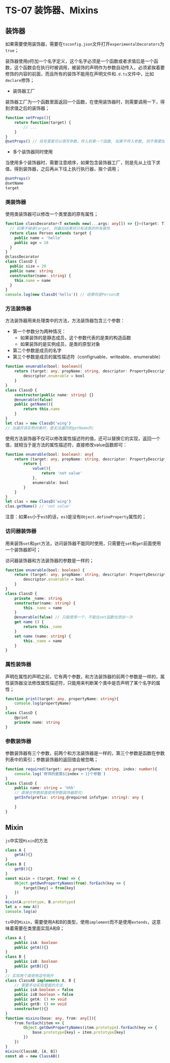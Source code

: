# TS-07 装饰器、Mixins

## 装饰器

如果需要使用装饰器，需要在`tsconfig.json`文件打开`experimentalDecorators`为`true`；

装饰器使用`@`符加一个名字定义，这个名字必须是一个函数或者求值后是一个函数，这个函数会在执行时被调用，被装饰的声明作为参数自动传入，必须紧挨着要修饰的内容的前面，而且所有的装饰不能用在声明文件和`.d.ts`文件中，比如`declare`修饰；

* 装饰器工厂

装饰器工厂为一个函数里面返回一个函数，在使用装饰器时，则需要调用一下，得到求值之后的装饰器；

```ts
function setProps(){
    return function(target) {
        // ...
    }
}
@setProps() // 括号里面可以填写参数，传入到第一个函数, 如果不传入参数, 则不需要加小括号; 
```

* 多个装饰器同时使用

当使用多个装饰器时，需要注意顺序，如果包含装饰器工厂，则是先从上往下求值，得到装饰器，之后再从下往上执行执行器，挨个调用；

```ts
@setProps()
@setName
target
```



### 类装饰器

使用类装饰器可以修改一个类里面的原有属性；

```ts
function classDecorator<T extends new(...args: any[]) => {}>(target: T) {
  // 如果不继承target, 则最后结果将只有该类的所有属性
  return class Person extends target {
    public name = 'hello'
    public age = 18
  }
}
@classDecorator
class ClassD {
  public size = 20
  public name: string
  constructor(name: string) {
    this.name = name
  }
}
console.log(new ClassD('hello')) // 结果将是Person类
```



### 方法装饰器

方法装饰器用来处理类中的方法，方法装饰器包含三个参数：

* 第一个参数分为两种情况：
  * 如果装饰的是静态成员，这个参数代表的是类的构造函数
  * 如果装饰的是实例成员，是类的原型对象
* 第二个参数是成员的名字
* 第三个参数是成员的属性描述符（configruable、writeable、enumerable）

```ts
function enumrable(bool: boolean){
    return (target: any, propName: string, descriptor: PropertyDescriptor) => {
        descriptor.enumrable = bool
    }
}
class ClassD {
    constructor(public name: string) {}
    @enumrable(false)
    public getName(){
        return this.name
    }
}
let clas = new ClassD('wing') 
// 当遍历该实例对象时，是无法遍历到getName的;
```

使用方法装饰器不仅可以修改属性描述符的值，还可以替换它的实现，返回一个值，就相当于是方法的属性描述符，直接修改value函数即可：

```ts
function enumrable(bool: boolean): any{
    return (target: any, propName: string, descriptor: PropertyDescriptor) => {
        return {
            value(){
                return 'not value'
            },
            enumerable: bool
        }
    }
}
let clas = new ClassD('wing')
clas.getName() // 'not value'
```

注意：如果`es`小于`es5`的话，`es3`是没有`Object.defineProperty`属性的；



### 访问器装饰器

用来装饰`set`和`get`方法，访问装饰器不能同时使用，只需要在`set`和`get`前面使用一个装饰器即可；

访问器装饰器和方法装饰器的参数是一样的；

```ts
function enumrable(bool: boolean) {
    return (target: any, propName: string, descriptor: PropertyDescriptor){
        descriptor.enumrable = bool
    }
}
class ClassD {
    private _name: string
    constructor(name: string) {
        this._name = name
    }
    @enumrable(false) // 只能使用一个，不能在set函数也添加一次
    get name () {
        return this._name
    }
    set name (name: string) {
        this._name = name
    }
}
```



### 属性装饰器

声明在属性的声明之前，它有两个参数，和方法装饰器的前两个参数是一样的，属性装饰器没法修改属性描述符，只能用来判断某个类中是否声明了某个名字的属性；

```ts
function print(target: any, propertyName: string){
    console.log(propertyName)
}
class ClassD {
    @print
    private name: string
}
```



### 参数装饰器

参数装饰器有三个参数，前两个和方法装饰器是一样的，第三个参数是函数在参数列表中的索引；参数装饰器的返回值会被忽略；

```ts
function required(target: any,propertyName: string, index: number){
    console.log(`修饰的是第${index + 1}个参数`)
}
class ClassD {
    public name: string = 'hhh'
    // 直接在参数前面使用参数装饰器即可;
    getInfo(prefix: string,@required infoType: string): any {
        
    }
}
```



## Mixin

`js`中实现`Mixin`的方法

```js
class A {
    getA(){}
}
class B {
    getB(){}
}
const mixin = (target, from) => {
    Object.getOwnPropertyNames(from).forEach(key => {
        target[key] = from[key]
    })
}
mixin(A.prototype, B.prototype)
let a = new A()
console.log(a)
```

`ts`中的`Mixin`，需要使用A和B的类型，使用`implement`而不是使用`extends`，这意味着需要在类里面实现A和B；

```ts
class A {
    public isA: boolean
    public getA(){}
}
class B {
    public isB: boolean
    public getB(){}
}
// 实现两个类使用逗号隔开
class ClassAB implements A, B {
    // 需要手动实现里面的方法
    public isA:boolean = false
    public isB:boolean = false
    public getA: () => void
    public getB: () => void
    constructor(){}
}
function mixins(base: any, from: any[]){
    from.forEach(item => {
        Object.getOwnPropertyNames(item.prototype).forEach(key => {
            base.prototype[key] = item.prototype[key]
        })
    })
}
mixins(ClassAB, [A, B])
const ab = new ClassAB()
```

